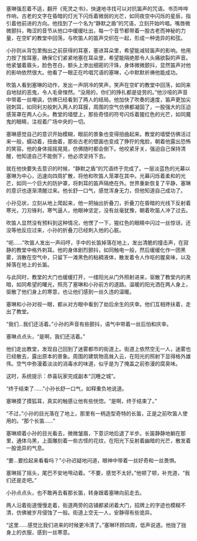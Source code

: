 塞琳强忍着不适，翻开《死灵之书》，快速地寻找可以对抗笛声的咒语。书页哗哗作响，古老的文字在昏暗的灯光下闪烁着微弱的光芒，如同夜空中闪烁的星辰，指引着他前进的方向。他找到了一个名为“静默之盾”的咒语，立刻开始吟唱。嘴唇微微颤抖，晦涩的音节从他口中缓缓吐出，每一个音节都带着一股古老而神秘的力量，在空旷的教堂中回荡，与吹笛人的笛声交织在一起，形成一种诡异的和弦。

小孙则从背包里掏出之前获得的耳塞，塞进耳朵里，希望能减轻笛声的影响。他用力按了按耳塞，确保它们紧紧地塞在耳朵里，希望能隔绝那令人头痛欲裂的声音。他紧皱着眉头，脸色苍白，额头上渗出细密的汗珠，身体微微颤抖，显然笛声对他的影响依然很大。他看了一眼正在吟唱咒语的塞琳，心中默默祈祷他能成功。

吹笛人看到塞琳的动作，发出一声阴冷的笑声，笑声在空旷的教堂中回荡，如同来自地狱的恶鬼，令人毛骨悚然。“没用的，你们的挣扎都是徒劳的。”他沙哑的声音中带着一丝嘲讽，仿佛已经看到了两人的结局。他加快了吹奏的速度，笛声更加尖锐刺耳，如同利刃般刺入两人的耳膜，周围的空气仿佛都凝固了，一股强大的压迫感笼罩在两人心头。教堂的墙壁上，那些奇怪的符号闪烁着猩红色的光芒，如同魔鬼的眼睛，注视着广场中央的一切。

塞琳感觉自己的意识开始模糊，眼前的景象也变得扭曲起来。教堂的墙壁仿佛活过来一般，蠕动着，扭曲着，那些古老的壁画也变成了狰狞的鬼脸，朝着他露出恐怖的笑容。他的身体摇摇晃晃，仿佛随时都会倒下。他咬紧牙关，强迫自己保持清醒，他知道自己不能倒下，他必须坚持下去。

就在他快要失去意识的时候，“静默之盾”的咒语终于完成了。一层淡蓝色的光幕以塞琳为中心，迅速向四周扩散，将他和吹笛人笼罩在其中。光幕闪烁着柔和的光芒，如同一个巨大的防护罩，将刺耳的笛声隔绝在外。世界重新恢复了平静，塞琳的意识也逐渐清醒过来。他长舒一口气，感觉浑身无力，但他知道自己成功了。

小孙见状，立刻从地上爬起来，他一把抽出折叠刀，折叠刀在昏暗的光线下反射着寒光，刀刃锋利，寒气逼人，他眼神坚定，没有丝毫犹豫，朝着吹笛人冲了过去。

吹笛人显然没有预料到这种情况，他愣了一下，猩红色的眼睛中闪过一丝惊讶。还没等他反应过来，小孙的折叠刀已经刺入他的心脏。

“呃……”吹笛人发出一声闷哼，手中的长笛掉落在地上，发出清脆的撞击声，在寂静的教堂中格外刺耳。他的身体剧烈颤抖，如同触电一般，然后缓缓化作一团黑雾，消散在空气中，只留下一滩黑色的粘稠液体，散发着令人作呕的腥臭味，以及掉落在地上的长笛。

与此同时，教堂的大门也缓缓打开，一缕阳光从门外照射进来，驱散了教堂内的黑暗，如同希望的曙光，照亮了塞琳和小孙前方的道路。温暖的阳光洒在两人身上，驱散了他们身上的寒意，也让他们感到一丝久违的温暖。

塞琳和小孙对视一眼，都从对方眼中看到了劫后余生的庆幸。他们互相搀扶着，走出了教堂。

“我们…我们还活着。”小孙的声音有些颤抖，语气中带着一丝后怕和庆幸。

塞琳点点头，“是啊，我们还活着。”

他们走出教堂，发现自己回到了迷雾都市的街道上。街道上依然空无一人，迷雾也已经散去，露出原本的景象。周围的建筑物高耸入云，在阳光的照射下显得格外雄伟。空气中弥漫着淡淡的消毒水的味道，似乎是为了掩盖之前弥漫的腐臭味。

这时，系统提示：恭喜玩家完成副本“沉睡之城”。

“终于结束了……”小孙长舒一口气，如释重负地说道。

塞琳摸了摸狐耳，真实的触感让他有些恍惚。“是啊，终于结束了。”

“不过，”小孙的目光落在了地上，那里有一柄造型奇特的长笛，正是之前吹笛人使用的。“那个长笛……”

塞琳顺着小孙的目光看去，微微皱眉，下意识地后退了半步。长笛静静地躺在那里，通体乌黑，上面雕刻着一些古怪的花纹，在阳光下反射着幽暗的光芒，散发着一股诡异的气息。

“要…要捡起来看看吗？”小孙迟疑地问道，眼神中带着一丝好奇和一丝畏惧。

塞琳摇了摇头，尾巴不安地甩动着。“不要，感觉不太好。”他顿了顿，补充道，“我们还是走吧。”

小孙点点头，也不敢再去看那长笛，转身跟着塞琳向前走去。

两人沿着街道慢慢走着，街道两旁的店铺都紧闭着大门，招牌上的字迹也模糊不清，仿佛被岁月侵蚀了一般。街道上空无一人，安静得有些诡异。

“这里……感觉比我们进来的时候更冷清了。”塞琳环顾四周，低声说道。他拢了拢身上的衣服，感到一丝寒意。
